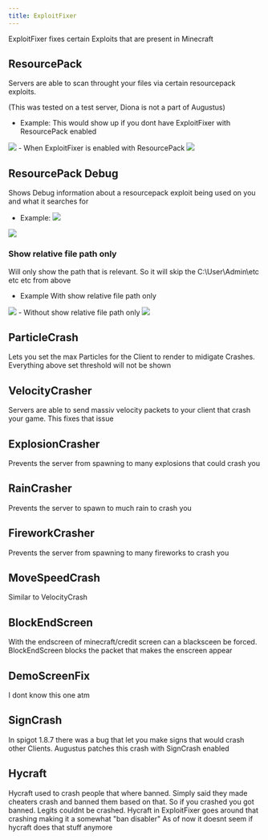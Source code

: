 ```yaml
---
title: ExploitFixer
---
```

ExploitFixer fixes certain Exploits that are present in Minecraft

## ResourcePack
Servers are able to scan throught your files via certain resourcepack exploits.

(This was tested on a test server, Diona is not a part of Augustus)
- Example: This would show up if you dont have ExploitFixer with ResourcePack enabled
<img src="https://i.imgur.com/DjQJhzs.png">
- When ExploitFixer is enabled with ResourcePack
<img src="https://i.imgur.com/3HAEmzd.png">

## ResourcePack Debug
Shows Debug information about a resourcepack exploit being used on you and what it searches for
- Example: <img src="https://i.imgur.com/JgUan7W.png">
<img src="https://i.imgur.com/ugFPW6w.png">


### Show relative file path only
Will only show the path that is relevant. So it will skip the C:\User\Admin\etc etc etc from above
- Example With show relative file path only
<img src="https://i.imgur.com/0b1X4me.png">
- Without show relative file path only
<img src="https://i.imgur.com/JgUan7W.png">


## ParticleCrash
Lets you set the max Particles for the Client to render to midigate Crashes. Everything above set threshold will not be shown

## VelocityCrasher
Servers are able to send massiv velocity packets to your client that crash your game. This fixes that issue

## ExplosionCrasher
Prevents the server from spawning to many explosions that could crash you

## RainCrasher
Prevents the server to spawn to much rain to crash you

## FireworkCrasher
Prevents the server from spawning to many fireworks to crash you

## MoveSpeedCrash
Similar to VelocityCrash

## BlockEndScreen
With the endscreen of minecraft/credit screen can a blacksceen be forced. BlockEndScreen blocks the packet that makes the enscreen appear

## DemoScreenFix
I dont know this one atm

## SignCrash
In spigot 1.8.7 there was a bug that let you make signs that would crash other Clients. Augustus patches this crash with SignCrash enabled

## Hycraft
Hycraft used to crash people that where banned. Simply said they made cheaters crash and banned them based on that. So if you crashed you got banned. Legits couldnt be crashed. Hycraft in ExploitFixer goes around that crashing making it a somewhat "ban disabler" As of now it doesnt seem if hycraft does that stuff anymore